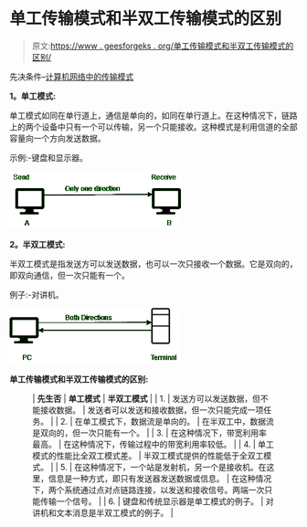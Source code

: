 # 单工传输模式和半双工传输模式的区别

> 原文:[https://www . geesforgeks . org/单工传输模式和半双工传输模式的区别/](https://www.geeksforgeeks.org/difference-between-simplex-transmission-modes-and-half-duplex-transmission-modes/)

先决条件–[计算机网络中的传输模式](https://www.geeksforgeeks.org/transmission-modes-computer-networks/)

**1。单工模式:**

单工模式如同在单行道上，通信是单向的，如同在单行道上。在这种情况下，链路上的两个设备中只有一个可以传输，另一个只能接收。这种模式是利用信道的全部容量向一个方向发送数据。

示例:-键盘和显示器。

![](img/f021b5b0338b0af990c4defe1bf51d60.png)

**2。半双工模式:**

半双工模式是指发送方可以发送数据，也可以一次只接收一个数据。它是双向的，即双向通信，但一次只能有一个。

例子:-对讲机。

![](img/d758b53196902e8a7ba306882f091976.png)

**单工传输模式和半双工传输模式的区别:**

<figure class="table">

| **先生否** | **单工模式** | **半双工模式** |
| 1. | 发送方可以发送数据，但不能接收数据。 | 发送者可以发送和接收数据，但一次只能完成一项任务。 |
| 2. | 在单工模式下，数据流是单向的。 | 在半双工中，数据流是双向的，但一次只能有一个。 |
| 3. | 在这种情况下，带宽利用率最高。 | 在这种情况下，传输过程中的带宽利用率较低。 |
| 4. | 单工模式的性能比全双工模式差。 | 半双工模式提供的性能低于全双工模式。 |
| 5. | 在这种情况下，一个站是发射机，另一个是接收机。在这里，信息是一种方式，即只有发送器发送数据或信息。 | 在这种情况下，两个系统通过点对点链路连接，以发送和接收信号。两端一次只能传输一个信号。 |
| 6. | 键盘和传统显示器是单工模式的例子。 | 对讲机和文本消息是半双工模式的例子。 |

</figure>